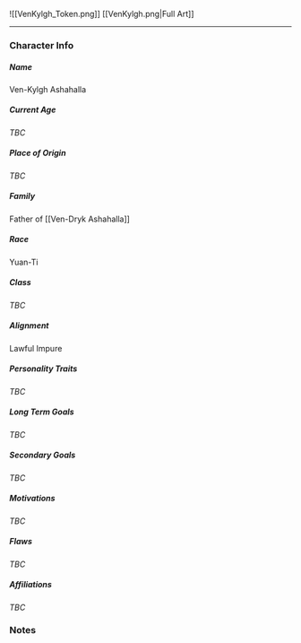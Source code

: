 ![[VenKylgh_Token.png]]
[[VenKylgh.png|Full Art]]

---
### Character Info

##### Name 
Ven-Kylgh Ashahalla 

##### Current Age
*TBC*

##### Place of Origin
*TBC*

##### Family
Father of [[Ven-Dryk Ashahalla]]

##### Race
Yuan-Ti

##### Class
*TBC*

##### Alignment
Lawful Impure

##### Personality Traits
*TBC*

##### Long Term Goals
*TBC*

##### Secondary Goals
*TBC*

##### Motivations
*TBC*

##### Flaws
*TBC*

##### Affiliations
*TBC*

### Notes

